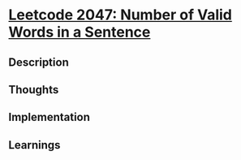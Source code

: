 # [Leetcode 2047: Number of Valid Words in a Sentence](https://leetcode.com/problems/number-of-valid-words-in-a-sentence/)

## Description 

## Thoughts

## Implementation

## Learnings 

